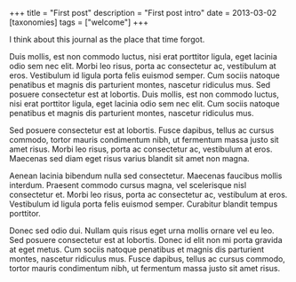 +++
title = "First post"
description = "First post intro"
date = 2013-03-02
[taxonomies]
tags = ["welcome"]
+++

I think about this journal as the place that time forgot.

Duis mollis, est non commodo luctus, nisi erat porttitor ligula, eget lacinia odio sem nec elit. Morbi leo risus, porta ac consectetur ac, vestibulum at eros. Vestibulum id ligula porta felis euismod semper. Cum sociis natoque penatibus et magnis dis parturient montes, nascetur ridiculus mus. Sed posuere consectetur est at lobortis. Duis mollis, est non commodo luctus, nisi erat porttitor ligula, eget lacinia odio sem nec elit. Cum sociis natoque penatibus et magnis dis parturient montes, nascetur ridiculus mus.

Sed posuere consectetur est at lobortis. Fusce dapibus, tellus ac cursus commodo, tortor mauris condimentum nibh, ut fermentum massa justo sit amet risus. Morbi leo risus, porta ac consectetur ac, vestibulum at eros. Maecenas sed diam eget risus varius blandit sit amet non magna.

Aenean lacinia bibendum nulla sed consectetur. Maecenas faucibus mollis interdum. Praesent commodo cursus magna, vel scelerisque nisl consectetur et. Morbi leo risus, porta ac consectetur ac, vestibulum at eros. Vestibulum id ligula porta felis euismod semper. Curabitur blandit tempus porttitor.

Donec sed odio dui. Nullam quis risus eget urna mollis ornare vel eu leo. Sed posuere consectetur est at lobortis. Donec id elit non mi porta gravida at eget metus. Cum sociis natoque penatibus et magnis dis parturient montes, nascetur ridiculus mus. Fusce dapibus, tellus ac cursus commodo, tortor mauris condimentum nibh, ut fermentum massa justo sit amet risus.